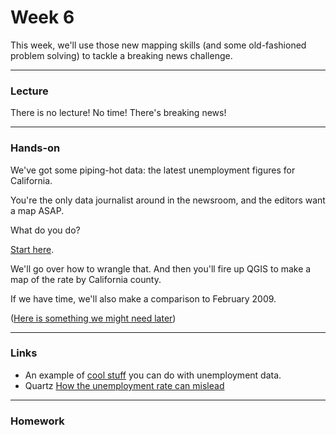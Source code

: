 # Week 6
This week, we'll use those new mapping skills (and some old-fashioned problem solving) to tackle a breaking news challenge.

---

### Lecture

There is no lecture! No time! There's breaking news!

---

### Hands-on

We've got some piping-hot data: the latest unemployment figures for California.

You're the only data journalist around in the newsroom, and the editors want a map ASAP.

What do you do?

[Start here](https://qz.com/877432/the-us-unemployment-rate-measure-is-deceptive-and-doesnt-need-to-be/).

We'll go over how to wrangle that. And then you'll fire up QGIS to make a map of the rate by California county.

If we have time, we'll also make a comparison to February 2009.

([Here is something we might need later](https://data.ca.gov/dataset/ca-geographic-boundaries/resource/091ff50d-bb24-4537-a974-2ce89c6e8663)) 

---

### Links

* An example of [cool stuff](http://graphics.latimes.com/calmap-california-county-unemployment/) you can do with unemployment data.
* Quartz [How the unemployment rate can mislead](https://qz.com/877432/the-us-unemployment-rate-measure-is-deceptive-and-doesnt-need-to-be/)

---

### Homework

